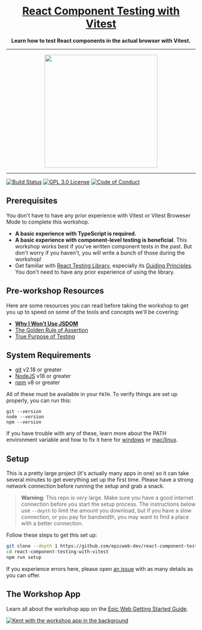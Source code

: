 <div align="center">
  <h1><a href="https://www.epicweb.dev/workshops">React Component Testing with Vitest</a></h1>
  <strong>
    Learn how to test React components in the actual browser with Vitest.
  </strong>
</div>

<hr />

<div align="center">
  <a
    alt="Epic Web logo with the words Deployed Version"
    href="https://epicweb-dev-react-component-testing-with-vitest.fly.dev/"
  >
    <img
      width="300px"
      src="https://github-production-user-asset-6210df.s3.amazonaws.com/1500684/254000390-447a3559-e7b9-4918-947a-1b326d239771.png"
    />
  </a>
</div>

<hr />

<!-- prettier-ignore-start -->
[![Build Status][build-badge]][build]
[![GPL 3.0 License][license-badge]][license]
[![Code of Conduct][coc-badge]][coc]
<!-- prettier-ignore-end -->

## Prerequisites

You don't have to have any prior experience with Vitest or Vitest Broweser Mode
to complete this workshop.

- **A basic experience with TypeScript is required.**
- **A basic experience with component-level testing is beneficial.** This
  workshop works best if you've written component tests in the past. But don't
  worry if you haven't, you will write a bunch of those during the workshop!
- Get familiar with
  [React Testing Library](https://testing-library.com/docs/react-testing-library/intro/),
  especially its
  [Guiding Principles](https://testing-library.com/docs/guiding-principles). You
  don't need to have any prior experience of using the library.

## Pre-workshop Resources

Here are some resources you can read before taking the workshop to get you up to
speed on some of the tools and concepts we'll be covering:

- [**Why I Won't Use JSDOM**](https://www.epicweb.dev/why-i-won-t-use-jsdom)
- [The Golden Rule of Assertion](https://www.epicweb.dev/the-golden-rule-of-assertions)
- [True Purpose of Testing](https://www.epicweb.dev/the-true-purpose-of-testing)

## System Requirements

- [git][git] v2.18 or greater
- [NodeJS][node] v18 or greater
- [npm][npm] v8 or greater

All of these must be available in your `PATH`. To verify things are set up
properly, you can run this:

```shell
git --version
node --version
npm --version
```

If you have trouble with any of these, learn more about the PATH environment
variable and how to fix it here for [windows][win-path] or
[mac/linux][mac-path].

## Setup

This is a pretty large project (it's actually many apps in one) so it can take
several minutes to get everything set up the first time. Please have a strong
network connection before running the setup and grab a snack.

> **Warning**: This repo is _very_ large. Make sure you have a good internet
> connection before you start the setup process. The instructions below use
> `--depth` to limit the amount you download, but if you have a slow connection,
> or you pay for bandwidth, you may want to find a place with a better
> connection.

Follow these steps to get this set up:

```sh nonumber
git clone --depth 1 https://github.com/epicweb-dev/react-component-testing-with-vitest.git
cd react-component-testing-with-vitest
npm run setup
```

If you experience errors here, please open [an issue][issue] with as many
details as you can offer.

## The Workshop App

Learn all about the workshop app on the
[Epic Web Getting Started Guide](https://www.epicweb.dev/get-started).

[![Kent with the workshop app in the background](https://github-production-user-asset-6210df.s3.amazonaws.com/1500684/280407082-0e012138-e01d-45d5-abf2-86ffe5d03c69.png)](https://www.epicweb.dev/get-started)

<!-- prettier-ignore-start -->
[npm]: https://www.npmjs.com/
[node]: https://nodejs.org
[git]: https://git-scm.com/
[build-badge]: https://img.shields.io/github/actions/workflow/status/epicweb-dev/react-component-testing-with-vitest/validate.yml?branch=main&logo=github&style=flat-square
[build]: https://github.com/epicweb-dev/react-component-testing-with-vitest/actions?query=workflow%3Avalidate
[license-badge]: https://img.shields.io/badge/license-GPL%203.0%20License-blue.svg?style=flat-square
[license]: https://github.com/epicweb-dev/react-component-testing-with-vitest/blob/main/LICENSE
[coc-badge]: https://img.shields.io/badge/code%20of-conduct-ff69b4.svg?style=flat-square
[coc]: https://kentcdodds.com/conduct
[win-path]: https://www.howtogeek.com/118594/how-to-edit-your-system-path-for-easy-command-line-access/
[mac-path]: http://stackoverflow.com/a/24322978/971592
[issue]: https://github.com/epicweb-dev/react-component-testing-with-vitest/issues/new
<!-- prettier-ignore-end -->
